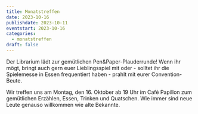 ```yaml
---
title: Monatstreffen
date: 2023-10-16
publishdate: 2023-10-11
eventstart: 2023-10-16
categories:
  - monatstreffen
draft: false
---
```



Der Librarium lädt zur gemütlichen Pen&Paper-Plauderrunde! Wenn ihr mögt, bringt auch gern euer Lieblingsspiel mit oder - solltet ihr die Spielemesse in Essen frequentiert haben - prahlt mit eurer Convention-Beute.  

Wir treffen uns am Montag, den 16. Oktober ab 19 Uhr im Café Papillon zum gemütlichen Erzählen, Essen, Trinken und Quatschen. Wie immer sind neue Leute genauso willkommen wie alte Bekannte. 

